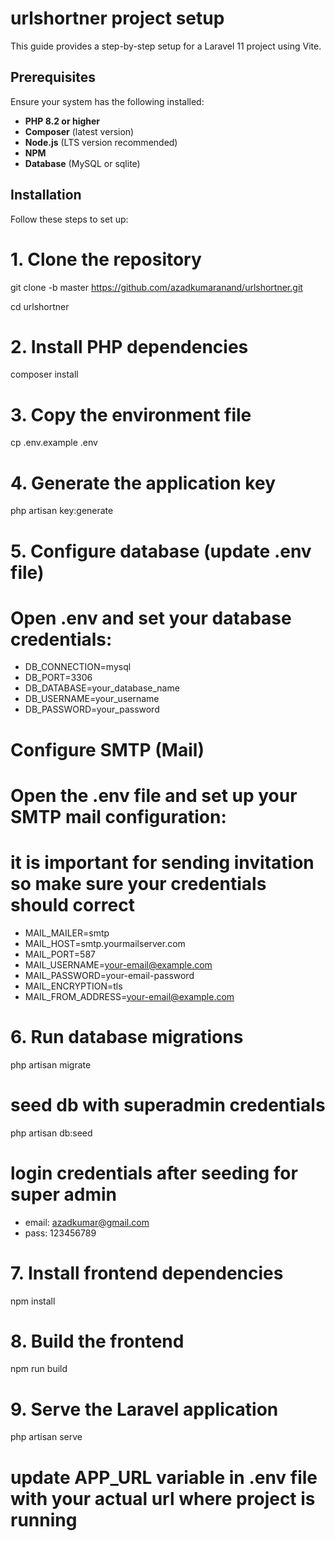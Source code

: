# urlshortner project setup

This guide provides a step-by-step setup for a Laravel 11 project using Vite.  

## Prerequisites  
Ensure your system has the following installed:  

- **PHP 8.2 or higher**  
- **Composer** (latest version)  
- **Node.js** (LTS version recommended)  
- **NPM**  
- **Database** (MySQL or sqlite)  

## Installation  

Follow these steps to set up:

# 1. Clone the repository
git clone -b master https://github.com/azadkumaranand/urlshortner.git

cd urlshortner

# 2. Install PHP dependencies
composer install

# 3. Copy the environment file
cp .env.example .env

# 4. Generate the application key
php artisan key:generate

# 5. Configure database (update .env file)
# Open .env and set your database credentials:
- DB_CONNECTION=mysql
- DB_PORT=3306
- DB_DATABASE=your_database_name
- DB_USERNAME=your_username
- DB_PASSWORD=your_password

# Configure SMTP (Mail)

# Open the .env file and set up your SMTP mail configuration:
# it is important for sending invitation so make sure your credentials should correct 

- MAIL_MAILER=smtp
- MAIL_HOST=smtp.yourmailserver.com
- MAIL_PORT=587
- MAIL_USERNAME=your-email@example.com
- MAIL_PASSWORD=your-email-password
- MAIL_ENCRYPTION=tls
- MAIL_FROM_ADDRESS=your-email@example.com

# 6. Run database migrations
php artisan migrate

# seed db with superadmin credentials 

php artisan db:seed

# login credentials after seeding for super admin
- email: azadkumar@gmail.com
- pass: 123456789

# 7. Install frontend dependencies
npm install

# 8. Build the frontend
npm run build

# 9. Serve the Laravel application
php artisan serve

# update APP_URL variable in .env file with your actual url where project is running 
